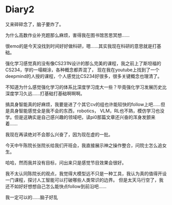 # Diary2
又来碎碎念了，脑子要炸了。

为什么高数作业补充题那么麻烦，害得我在图书馆苦思冥想……

很emo的是今天没找到时间好好做科研，嗯……其实我现在科研的意思就是打基础。

强化学习感觉真的没有像CS231N设计的那么完美的课程，我之前上了斯坦福的CS234，学的一塌糊涂，各种概念都弄混了，
现在我在youtube上找到了一个deepmind的人授的课程，个人感觉比CS234好很多，很多关键概念也理清了。

不知道为什么感觉强化学习的体系比深度学习庞大一些？毕竟强化学习发展历史比深度学习久远……打基础打基础啊啊啊。

搞具身智能真的好麻烦，我要是进了个其它cv的组也许能较快的follow上吧……但是具身智能感觉全是我不会的东西，robotics，
VLM，RL也不熟，模仿学习也没学。但是这确实是自己感兴趣的领域吧，读pi0那篇文章还兴奋的浑身发颤来着……

我现在再读绝对不会那么兴奋了，因为现在虚的一批。

今天中午陈院长张院长给我们开班会，我直接展示神之操作整合，问院士怎么追女生。

哈哈，然而我并没有目标，问出来只是感觉节目效果会很好。

我不太认同陈院长的观点，我觉得大模型远不只是一种工具，我认为真的值得开设一门课程，探讨人工智能可以打破哪些人类常识的边界。
但是太天马行空了，我还不如好好想想自己怎么能快点follow到前沿吧……

我一定可以的……脑子好乱
